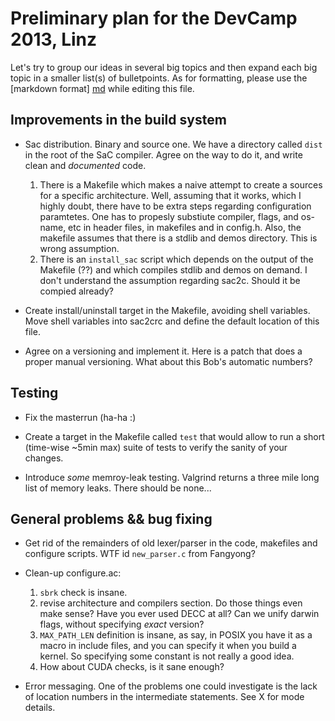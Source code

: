 # Preliminary plan for the DevCamp 2013, Linz

Let's try to group our ideas in several big topics and then expand each big
topic in a smaller list(s) of bulletpoints.  As for formatting, please use the
[markdown format] [md] while editing this file.


## Improvements in the build system

 * Sac distribution.  Binary and source one.  We have a directory called `dist`
   in the root of the SaC compiler.  Agree on the way to do it, and write clean
   and *documented* code.
   1. There is a Makefile which makes a naive attempt to create a sources for 
      a specific architecture.  Well, assuming that it works, which I highly
      doubt, there have to be extra steps regarding configuration paramtetes.
      One has to propesly substiute compiler, flags, and os-name, etc in header
      files, in makefiles and in config.h.  Also, the makefile assumes that
      there is a stdlib and demos directory.  This is wrong assumption.
   2. There is an `install_sac` script which depends on the output of the 
      Makefile (??) and which compiles stdlib and demos on demand.  I don't
      understand the assumption regarding sac2c.  Should it be compied already?

 * Create install/uninstall target in the Makefile, avoiding shell variables.
   Move shell variables into sac2crc and define the default location of this
   file.

 * Agree on a versioning and implement it.  Here is a patch that does a proper
   manual versioning.  What about this Bob's automatic numbers?

## Testing
 * Fix the masterrun (ha-ha :)

 * Create a target in the Makefile called `test` that would allow to run a
   short (time-wise ~5min max) suite of tests to verify the sanity of your
   changes.

 * Introduce _some_ memroy-leak testing.  Valgrind returns a three mile long 
   list of memory leaks.  There should be none...

## General problems && bug fixing

 * Get rid of the remainders of old lexer/parser in the code, makefiles and 
   configure scripts.  WTF id `new_parser.c` from Fangyong?
 * Clean-up configure.ac:
   1. `sbrk` check is insane.
   2. revise architecture and compilers section.  Do those things even make
      sense?  Have you ever used DECC at all?  Can we unify darwin flags,
      without specifying _exact_ version?
   3. `MAX_PATH_LEN` definition is insane, as say, in POSIX you have it as a
      macro in include files, and you can specify it when you build a kernel.
      So specifying some constant is not really a good idea.
   4. How about CUDA checks, is it sane enough?

 * Error messaging.  One of the problems one could investigate is the lack of
   location numbers in the intermediate statements.  See X for mode details.

[md]: http://daringfireball.net/projects/markdown/syntax "Markdown syntax"
